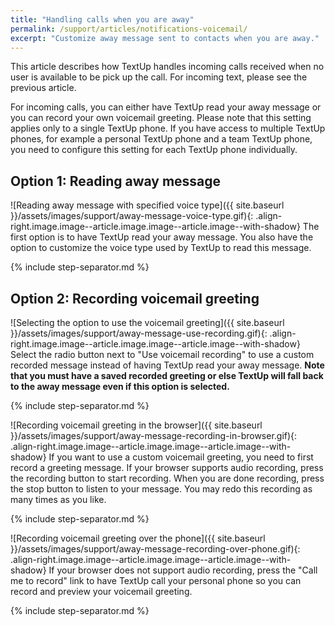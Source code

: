 ```yaml
---
title: "Handling calls when you are away"
permalink: /support/articles/notifications-voicemail/
excerpt: "Customize away message sent to contacts when you are away."
---
```


This article describes how TextUp handles incoming calls received when no user is available to be pick up the call. For incoming text, please see the previous article.

For incoming calls, you can either have TextUp read your away message or you can record your own voicemail greeting. Please note that this setting applies only to a single TextUp phone. If you have access to multiple TextUp phones, for example a personal TextUp phone and a team TextUp phone, you need to configure this setting for each TextUp phone individually.

## Option 1: Reading away message

![Reading away message with specified voice type]({{ site.baseurl }}/assets/images/support/away-message-voice-type.gif){: .align-right.image.image--article.image.image--article.image--with-shadow} The first option is to have TextUp read your away message. You also have the option to customize the voice type used by TextUp to read this message.

{% include step-separator.md %}

## Option 2: Recording voicemail greeting

![Selecting the option to use the voicemail greeting]({{ site.baseurl }}/assets/images/support/away-message-use-recording.gif){: .align-right.image.image--article.image.image--article.image--with-shadow} Select the radio button next to "Use voicemail recording" to use a custom recorded message instead of having TextUp read your away message. **Note that you must have a saved recorded greeting or else TextUp will fall back to the away message even if this option is selected.**

{% include step-separator.md %}

![Recording voicemail greeting in the browser]({{ site.baseurl }}/assets/images/support/away-message-recording-in-browser.gif){: .align-right.image.image--article.image.image--article.image--with-shadow} If you want to use a custom voicemail greeting, you need to first record a greeting message. If your browser supports audio recording, press the recording button to start recording. When you are done recording, press the stop button to listen to your message. You may redo this recording as many times as you like.

{% include step-separator.md %}

![Recording voicemail greeting over the phone]({{ site.baseurl }}/assets/images/support/away-message-recording-over-phone.gif){: .align-right.image.image--article.image.image--article.image--with-shadow} If your browser does not support audio recording, press the "Call me to record" link to have TextUp call your personal phone so you can record and preview your voicemail greeting.

{% include step-separator.md %}
